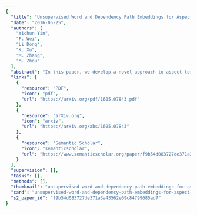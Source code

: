 ```yaml
---
{
  "title": "Unsupervised Word and Dependency Path Embeddings for Aspect Term Extraction",
  "date": "2016-05-25",
  "authors": [
    "Yichun Yin",
    "F. Wei",
    "Li Dong",
    "K. Xu",
    "M. Zhang",
    "M. Zhou"
  ],
  "abstract": "In this paper, we develop a novel approach to aspect term extraction based on unsupervised learning of distributed representations of words and dependency paths. The basic idea is to connect two words (w1 and w2) with the dependency path (r) between them in the embedding space. Specifically, our method optimizes the objective w1 + r = w2 in the low-dimensional space, where the multi-hop dependency paths are treated as a sequence of grammatical relations and modeled by a recurrent neural network. Then, we design the embedding features that consider linear context and dependency context information, for the conditional random field (CRF) based aspect term extraction. Experimental results on the SemEval datasets show that, (1) with only embedding features, we can achieve state-of-the-art results; (2) our embedding method which incorporates the syntactic information among words yields better performance than other representative ones in aspect term extraction.",
  "links": [
    {
      "resource": "PDF",
      "icon": "pdf",
      "url": "https://arxiv.org/pdf/1605.07843.pdf"
    },
    {
      "resource": "arXiv.org",
      "icon": "arxiv",
      "url": "https://arxiv.org/abs/1605.07843"
    },
    {
      "resource": "Semantic Scholar",
      "icon": "semanticscholar",
      "url": "https://www.semanticscholar.org/paper/f9b54d083727de371a3a43562e09c84799685ad7"
    }
  ],
  "supervision": [],
  "tasks": [],
  "methods": [],
  "thumbnail": "unsupervised-word-and-dependency-path-embeddings-for-aspect-term-extraction-thumb.jpg",
  "card": "unsupervised-word-and-dependency-path-embeddings-for-aspect-term-extraction-card.jpg",
  "s2_paper_id": "f9b54d083727de371a3a43562e09c84799685ad7"
}
---
```


